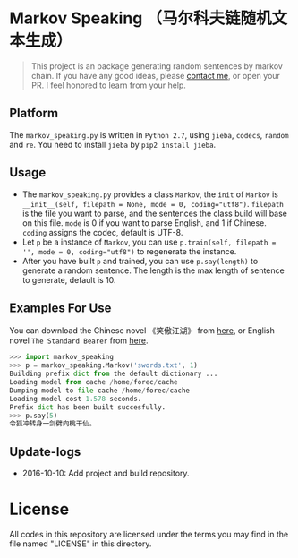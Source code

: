 # Markov Speaking （马尔科夫链随机文本生成）
> This project is an package generating random sentences by markov chain. If you have any good ideas, please [contact me](mailto:forec@bupt.edu.cn), or open your PR. I feel honored to learn from your help.

## Platform
The `markov_speaking.py` is written in `Python 2.7`, using `jieba`, `codecs`, `random` and `re`. You need to install `jieba` by `pip2 install jieba`.

## Usage
* The `markov_speaking.py` provides a class `Markov`, the `init` of `Markov` is `__init__(self, filepath = None, mode = 0, coding="utf8")`. `filepath` is the file you want to parse, and the sentences the class build will base on this file. `mode` is 0 if you want to parse English, and 1 if Chinese. `coding` assigns the codec, default is UTF-8.
* Let `p` be a instance of `Markov`, you can use `p.train(self, filepath = '', mode = 0, coding="utf8")` to regenerate the instance.
* After you have built `p` and trained, you can use `p.say(length)` to generate a random sentence. The length is the max length of sentence to generate, default is 10.

## Examples For Use
You can download the Chinese novel 《笑傲江湖》 from [here](http://7xktmz.com1.z0.glb.clouddn.com/swords.txt), or English novel `The Standard Bearer` from [here](http://7xktmz.com1.z0.glb.clouddn.com/The_Standard_Bearer.txt).
```python
>>> import markov_speaking
>>> p = markov_speaking.Markov('swords.txt', 1)
Building prefix dict from the default dictionary ...
Loading model from cache /home/forec/cache
Dumping model to file cache /home/forec/cache
Loading model cost 1.578 seconds.
Prefix dict has been built succesfully.
>>> p.say(5)
令狐冲转身一剑劈向桃干仙。
```

## Update-logs
* 2016-10-10: Add project and build repository.

# License
All codes in this repository are licensed under the terms you may find in the file named "LICENSE" in this directory.